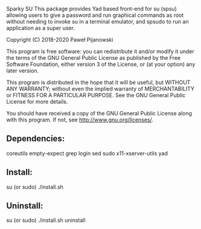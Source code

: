 Sparky SU
This package provides Yad based front-end for su (spsu) allowing users to give a password and run graphical commands as root without needing to invoke su in a terminal emulator, and spsudo to run an application as a super user.

Copyright (C) 2018-2020 Paweł Pijanowski

This program is free software: you can redistribute it and/or modify
it under the terms of the GNU General Public License as published by
the Free Software Foundation, either version 3 of the License, or
(at your option) any later version.

This program is distributed in the hope that it will be useful,
but WITHOUT ANY WARRANTY; without even the implied warranty of
MERCHANTABILITY or FITNESS FOR A PARTICULAR PURPOSE.  See the
GNU General Public License for more details.

You should have received a copy of the GNU General Public License
along with this program.  If not, see <http://www.gnu.org/licenses/>.

Dependencies:
-------------
coreutils
empty-expect
grep
login
sed
sudo
x11-xserver-utils
yad

Install:
-------------
su (or sudo) 
./install.sh

Uninstall:
-------------
su (or sudo)
./install.sh uninstall
